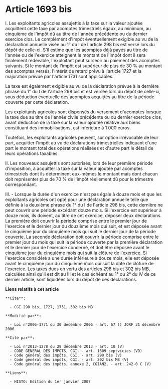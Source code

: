 # Article 1693 bis

I. Les exploitants agricoles assujettis à la taxe sur la valeur ajoutée acquittent cette taxe par acomptes trimestriels
égaux, au minimum, au cinquième de l'impôt dû au titre de l'année précédente ou du dernier exercice clos. Le complément
d'impôt éventuellement exigible au vu de la déclaration annuelle visée au 1° du I de l'article 298 bis est versé lors du
dépôt de celle-ci. S'il estime que les acomptes déjà payés au titre de l'année ou de l'exercice atteignent le montant de
l'impôt dont il sera finalement redevable, l'exploitant peut surseoir au paiement des acomptes suivants. Si le montant de
l'impôt est supérieur de plus de 30 % au montant des acomptes versés, l'intérêt de retard prévu à l'article 1727 et la
majoration prévue par l'article 1731 sont applicables.

La taxe est également exigible au vu de la déclaration prévue à la dernière phrase du 1° du I de l'article 298 bis et est
versée lors du dépôt de celle-ci, sous déduction éventuelle des acomptes acquittés au titre de la période couverte par cette
déclaration.

Les exploitants agricoles sont dispensés du versement d'acomptes lorsque la taxe due au titre de l'année civile précédente ou
du dernier exercice clos, avant déduction de la taxe sur la valeur ajoutée relative aux biens constituant des
immobilisations, est inférieure à 1 000 euros.

Toutefois, les exploitants agricoles peuvent, sur option irrévocable de leur part, acquitter l'impôt au vu de déclarations
trimestrielles indiquant d'une part le montant total des opérations réalisées et d'autre part le détail de leurs opérations
taxables.

II. Les nouveaux assujettis sont autorisés, lors de leur première période d'imposition, à acquitter la taxe sur la valeur
ajoutée par acomptes trimestriels dont ils déterminent eux-mêmes le montant mais dont chacun doit représenter plus de 70 % de
l'impôt réellement dû pour le trimestre correspondant.

III. - Lorsque la durée d'un exercice n'est pas égale à douze mois et que les exploitants agricoles ont opté pour une
déclaration annuelle telle que définie à la deuxième phrase du 1° du I de l'article 298 bis, cette dernière ne peut couvrir
une période excédant douze mois. Si l'exercice est supérieur à douze mois, ils doivent, au titre de cet exercice, déposer
deux déclarations. La première doit couvrir la période comprise entre le premier jour de l'exercice et le dernier jour du
douzième mois qui suit, et est déposée avant le cinquième jour du cinquième mois qui suit le dernier jour de la période
couverte. La seconde déclaration doit couvrir la période comprise entre le premier jour du mois qui suit la période couverte
par la première déclaration et le dernier jour de l'exercice concerné, et doit être déposée avant le cinquième jour du
cinquième mois qui suit la clôture de l'exercice. Si l'exercice considéré a une durée inférieure à douze mois, elle est
déposée avant le cinquième jour du cinquième mois qui suit la date de clôture de l'exercice. Les taxes dues en vertu des
articles 298 bis et 302 bis MB, calculées ainsi qu'il est dit au III et le cas échéant au 1° ou 2° du IV de ce dernier
article, sont liquidées lors du dépôt de ces déclarations.

**Liens relatifs à cet article**

	**Cite**:

	  - CGI 298 bis, 1727, 1731, 302 bis MB

	**Modifié par**:

	  - Loi n°2006-1771 du 30 décembre 2006 - art. 67 () JORF 31 décembre 2006

	**Cité par**:

	  - Loi n°2013-1278 du 29 décembre 2013 - art. 10 (V)
	  - CODE GENERAL DES IMPOTS, CGI. - art. 1609 septvicies (VD)
	  - Code général des impôts, CGI. - art. 298 bis (V)
	  - Code général des impôts, CGI. - art. 302 bis MB (V)
	  - Code général des impôts, annexe 2, CGIAN2. - art. 242-0 C (V)

	**Liens**:

	  - HISTO: Edition du 1er janvier 2007
